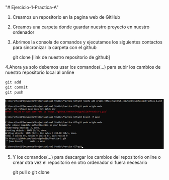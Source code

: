 "# Ejercicio-1-Practica-A" 

1. Creamos un repositorio en la pagina web de GitHub

2. Creamos una carpeta donde guardar nuestro proyecto en nuestro ordenador

3. Abrimos la consola de comandos y ejecutamos los siguientes contactos para sincronizar la carpeta con el github

	git clone [link de nuestro repositorio de github]

4.Ahora ya solo debemos usar los comandos(...) para subir los cambios de nuestro repositorio local al online

	git add
	git commit
	git push

![alt text for screen readers](https://github.com/toniroigchulia/Ejercicio-1-Practica-A/blob/main/unnamed.png "Text to show on mouseover")


5. Y los comandos(...) para descargar los cambios del repositorio online o crear otra vez el repositorio en otro ordenador si fuera necesario

	git pull 
	o
	git clone
